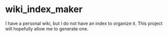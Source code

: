 # wiki_index_maker
I have a personal wiki, but I do not have an index to organize it. This project will hopefully allow me to generate one.
